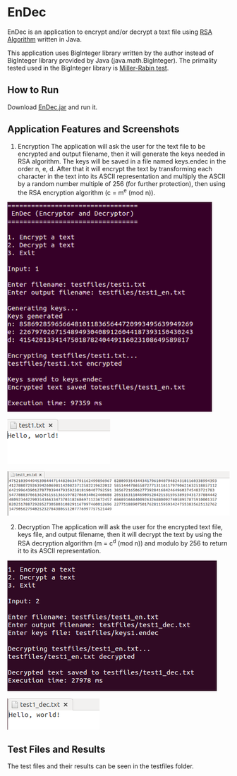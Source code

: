 # EnDec

EnDec is an application to encrypt and/or decrypt a text file using [RSA Algorithm](https://en.wikipedia.org/wiki/RSA_(cryptosystem)) written in Java.

This application uses BigInteger library written by the author instead of BigInteger library provided by Java (java.math.BigInteger).
The primality tested used in the BigInteger library is [Miller-Rabin test](https://en.wikipedia.org/wiki/Miller%E2%80%93Rabin_primality_test).

## How to Run

Download [EnDec.jar](https://github.com/jordhy97/Tugas2-Ca-IRK2015/blob/master/Jordhy%20Fernando%20-%2013515004/EnDec.jar) and run it.

## Application Features and Screenshots

1. Encryption
The application will ask the user for the text file to be encrypted and output filename, then it will generate the keys needed in RSA algorithm. The keys will be saved in a file named keys.endec in the order n, e, d.
After that it will encrypt the text by transforming each character in the text into its ASCII representation and multiply the ASCII by a random number multiple of 256 (for further protection), then using the RSA encryption algorithm (c = m<sup>e</sup> (mod n)).

![EnDec - Encryption](screenshot/encryption.png)

![test1.txt](screenshot/test.png)

![test1_en.txt](screenshot/test_en.png)

2. Decryption
The application will ask the user for the encrypted text file, keys file, and output filename, then it will decrypt the text by using the RSA decryption algorithm (m = c<sup>d</sup> (mod n)) and modulo by 256 to return it to its ASCII representation.

![EnDec - Decryption](screenshot/decryption.png)

![test1_dec.txt](screenshot/test_dec.png)

## Test Files and Results
The test files and their results can be seen in the testfiles folder.
